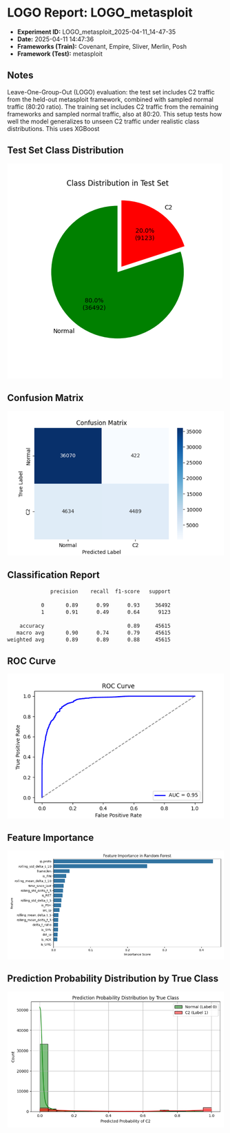# LOGO Report: LOGO_metasploit

- **Experiment ID:** LOGO_metasploit_2025-04-11_14-47-35
- **Date:** 2025-04-11 14:47:36
- **Frameworks (Train):** Covenant, Empire, Sliver, Merlin, Posh
- **Framework (Test):** metasploit

## Notes
Leave-One-Group-Out (LOGO) evaluation: the test set includes C2 traffic from the held-out metasploit framework, combined with sampled normal traffic (80:20 ratio). The training set includes C2 traffic from the remaining frameworks and sampled normal traffic, also at 80:20. This setup tests how well the model generalizes to unseen C2 traffic under realistic class distributions. This uses XGBoost

## Test Set Class Distribution
![Pie Chart](images/LOGO_metasploit_2025-04-11_14-47-35_pie.png)

## Confusion Matrix
![Confusion Matrix](images/LOGO_metasploit_2025-04-11_14-47-35_confusion.png)

## Classification Report
```
              precision    recall  f1-score   support

           0       0.89      0.99      0.93     36492
           1       0.91      0.49      0.64      9123

    accuracy                           0.89     45615
   macro avg       0.90      0.74      0.79     45615
weighted avg       0.89      0.89      0.88     45615
```

## ROC Curve
![ROC Curve](images/LOGO_metasploit_2025-04-11_14-47-35_roc.png)

## Feature Importance
![Feature Importance](images/LOGO_metasploit_2025-04-11_14-47-35_feature_importance.png)

## Prediction Probability Distribution by True Class
![Prediction Histogram](images/LOGO_metasploit_2025-04-11_14-47-35_hist.png)
